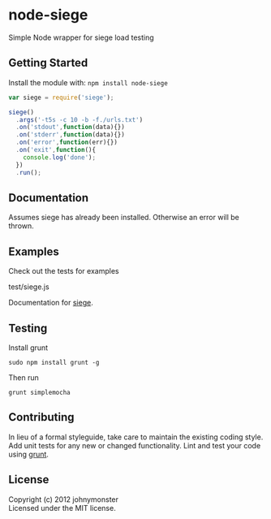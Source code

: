 # node-siege

Simple Node wrapper for siege load testing

## Getting Started
Install the module with: `npm install node-siege`

```javascript
var siege = require('siege');

siege()
  .args('-t5s -c 10 -b -f./urls.txt')
  .on('stdout',function(data){})
  .on('stderr',function(data){})
  .on('error',function(err){})
  .on('exit',function(){
    console.log('done');
  })
  .run();
```

## Documentation
Assumes siege has already been installed.  Otherwise an error will be thrown.

## Examples
Check out the tests for examples

test/siege.js

Documentation for [siege](http://www.joedog.org/siege-home/).

## Testing
Install grunt
```
sudo npm install grunt -g
```
Then run
```
grunt simplemocha
```

## Contributing
In lieu of a formal styleguide, take care to maintain the existing coding style. Add unit tests for any new or changed functionality. Lint and test your code using [grunt](https://github.com/cowboy/grunt).

## License
Copyright (c) 2012 johnymonster  
Licensed under the MIT license.

